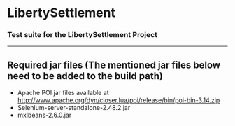# LibertySettlement
### Test suite for the LibertySettlement Project 

* * * 

## Required jar files (The mentioned jar files below need to be added to the build path)

- Apache POI jar files available at http://www.apache.org/dyn/closer.lua/poi/release/bin/poi-bin-3.14.zip
- Selenium-server-standalone-2.48.2.jar
- mxlbeans-2.6.0.jar
